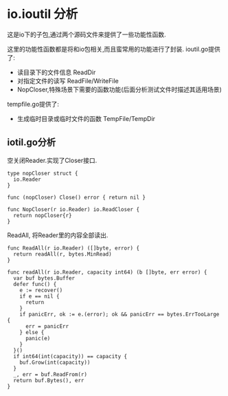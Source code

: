 # io.ioutil 分析

这是io下的子包,通过两个源码文件来提供了一些功能性函数.

这里的功能性函数都是将和io包相关,而且蛮常用的功能进行了封装.
ioutil.go提供了:

- 读目录下的文件信息 ReadDir
- 对指定文件的读写 ReadFile/WriteFile
- NopCloser,特殊场景下需要的函数功能(后面分析测试文件时描述其适用场景)

tempfile.go提供了:

- 生成临时目录或临时文件的函数 TempFile/TempDir

## iotil.go分析

空关闭Reader.实现了Closer接口.

    type nopCloser struct {
      io.Reader
    }

    func (nopCloser) Close() error { return nil }

    func NopCloser(r io.Reader) io.ReadCloser {
      return nopCloser{r}
    }

ReadAll, 将Reader里的内容全部读出.

    func ReadAll(r io.Reader) ([]byte, error) {
      return readAll(r, bytes.MinRead)
    }

    func readAll(r io.Reader, capacity int64) (b []byte, err error) {
      var buf bytes.Buffer
      defer func() {
        e := recover()
        if e == nil {
          return
        }
        if panicErr, ok := e.(error); ok && panicErr == bytes.ErrTooLarge {
          err = panicErr
        } else {
          panic(e)
        }
      }()
      if int64(int(capacity)) == capacity {
        buf.Grow(int(capacity))
      }
      _, err = buf.ReadFrom(r)
      return buf.Bytes(), err
    }

